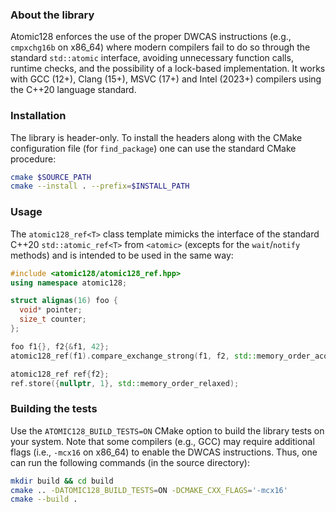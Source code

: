 ### About the library

Atomic128 enforces the use of the proper DWCAS instructions (e.g., `cmpxchg16b` on x86_64) where modern compilers fail to do so through the standard `std::atomic` interface, avoiding unnecessary function calls, runtime checks, and the possibility of a lock-based implementation. It works with GCC (12+), Clang (15+), MSVC (17+) and Intel (2023+) compilers using the C++20 language standard.

### Installation

The library is header-only. To install the headers along with the CMake configuration file (for `find_package`) one can use the standard CMake procedure:
```sh
cmake $SOURCE_PATH
cmake --install . --prefix=$INSTALL_PATH
```

### Usage

The `atomic128_ref<T>` class template mimicks the interface of the standard C++20 `std::atomic_ref<T>` from `<atomic>` (excepts for the `wait`/`notify` methods) and is intended to be used in the same way:
```c++
#include <atomic128/atomic128_ref.hpp>
using namespace atomic128;

struct alignas(16) foo {
  void* pointer;
  size_t counter;
};

foo f1{}, f2{&f1, 42};
atomic128_ref(f1).compare_exchange_strong(f1, f2, std::memory_order_acq_rel);

atomic128_ref ref{f2};
ref.store({nullptr, 1}, std::memory_order_relaxed);
```

### Building the tests

Use the `ATOMIC128_BUILD_TESTS=ON` CMake option to build the library tests on your system. Note that some compilers (e.g., GCC) may require additional flags (i.e., `-mcx16` on x86_64) to enable the DWCAS instructions. Thus, one can run the following commands (in the source directory):
```sh
mkdir build && cd build
cmake .. -DATOMIC128_BUILD_TESTS=ON -DCMAKE_CXX_FLAGS='-mcx16'
cmake --build .
```
